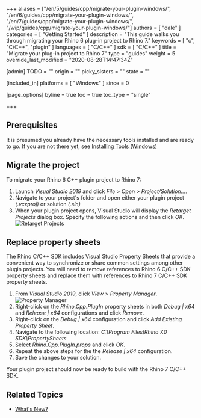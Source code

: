 +++
aliases = ["/en/5/guides/cpp/migrate-your-plugin-windows/", "/en/6/guides/cpp/migrate-your-plugin-windows/", "/en/7/guides/cpp/migrate-your-plugin-windows/", "/wip/guides/cpp/migrate-your-plugin-windows/"]
authors = [ "dale" ]
categories = [ "Getting Started" ]
description = "This guide walks you through migrating your Rhino 6 plug-in project to Rhino 7."
keywords = [ "c", "C/C++", "plugin" ]
languages = [ "C/C++" ]
sdk = [ "C/C++" ]
title = "Migrate your plug-in project to Rhino 7"
type = "guides"
weight = 5
override_last_modified = "2020-08-28T14:47:34Z"

[admin]
TODO = ""
origin = ""
picky_sisters = ""
state = ""

[included_in]
platforms = [ "Windows" ]
since = 0

[page_options]
byline = true
toc = true
toc_type = "single"

+++

## Prerequisites

It is presumed you already have the necessary tools installed and are ready to go.  If you are not there yet, see [Installing Tools (Windows)](/guides/cpp/installing-tools-windows)

## Migrate the project

To migrate your Rhino 6 C++ plugin project to Rhino 7:

   1. Launch *Visual Studio 2019* and click *File* > *Open* > *Project/Solution...*.
   2. Navigate to your project's folder and open either your plugin project *(.vcxproj)* or solution *(.sln)*
   3. When your plugin project opens, Visual Studio will display the *Retarget Projects* dialog box. Specify the following actions and then click *OK*.  
   ![*Retarget Projects*](/images/migrate-plugin-windows-cpp-02.png)

## Replace property sheets

The Rhino C/C++ SDK includes Visual Studio Property Sheets that provide a convenient way to synchronize or share common settings among other plugin projects. You will need to remove references to Rhino 6 C/C++ SDK property sheets and replace them with references to Rhino 7 C/C++ SDK property sheets.

   1. From *Visual Studio 2019*, click *View* > *Property Manager*.
      ![Property Manager](/images/migrate-plugin-windows-cpp-01.png)
   2. Right-click on the *Rhino.Cpp.PlugIn* property sheets in both *Debug &#124; x64* and *Release &#124; x64* configurations and click *Remove*.
   3. Right-click on the *Debug &#124; x64* configuration and click *Add Existing Property Sheet*.
   4. Navigate to the following location: *C:\Program Files\Rhino 7.0 SDK\PropertySheets*
   5. Select *Rhino.Cpp.PlugIn.props* and click *OK*.
   6. Repeat the above steps for the the *Release &#124; x64* configuration.
   7. Save the changes to your solution.

Your plugin project should now be ready to build with the Rhino 7 C/C++ SDK.

## Related Topics

- [What's New?](/guides/cpp/whats-new)

